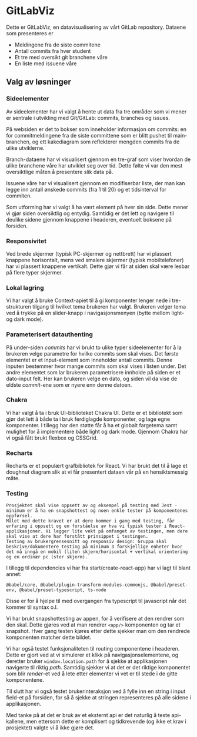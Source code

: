 # GitLabViz

Dette er GitLabViz, en datavisualisering av vårt GitLab repository. Dataene som presenteres er

-   Meldingene fra de siste commitene
-   Antall commits fra hver student
-   Et tre med oversikt git branchene våre
-   En liste med issuene våre

## Valg av løsninger

### Sideelementer

Av sideelementer har vi valgt å hente ut data fra tre områder som vi mener er sentrale i utvikling med Git/GitLab: commits, branches og issues.

På websiden er det to bokser som inneholder informasjon om commits: en for commitmeldingene fra de siste committene som er blitt pushet til main-branchen, og ett kakediagram som reflekterer mengden commits fra de ulike utviklerne.

Branch-dataene har vi visualisert gjennom en tre-graf som viser hvordan de ulike branchene våre har utviklet seg over tid. Dette følte vi var den mest oversiktlige måten å presentere slik data på.

Issuene våre har vi visualisert gjennom en modifiserbar liste, der man kan legge inn antall ønskede commits (fra 1 til 20) og et tidsinterval for commiten.

Som utforming har vi valgt å ha vært element på hver sin side. Dette mener vi gjør siden oversiktlig og entydig. Samtidig er det lett og navigere til deulike sidene gjennom knappene i headeren, eventuelt boksene på forsiden.

### Responsivitet

Ved brede skjermer (typisk PC-skjermer og nettbrett) har vi plassert knappene horisontalt, mens ved smalere skjermer (typisk mobiltelefoner) har vi plassert knappene vertikalt. Dette gjør vi får at siden skal være lesbar på flere typer skjermer.

### Lokal lagring

Vi har valgt å bruke Context-apiet til å gi komponenter lenger nede i tre-strukturen tilgang til hvilket tema brukeren har valgt. Brukeren velger tema ved å trykke på en slider-knapp i navigasjonsmenyen (bytte mellom light- og dark mode).

### Parameterisert datauthenting

På under-siden _commits_ har vi brukt to ulike typer sideelementer for å la brukeren velge parametre for hvilke commits som skal vises. Det første elementet er et input-element som inneholder antall commits. Denne inputen bestemmer hvor mange commits som skal vises i listen under. Det andre elementet som lar brukeren parametrisere innholde på siden er et dato-input felt. Her kan brukeren velge en dato, og siden vil da vise de eldste _commit_-ene som er nyere enn denne datoen.

### Chakra

Vi har valgt å ta i bruk UI-biblioteket Chakra UI. Dette er et bibliotekt som gjør det lett å både ta i bruk ferdiglagde komponenter, og lage egne komponenter. I tillegg har den støtte får å ha et globalt fargetema samt mulighet for å implementere både light og dark mode. Gjennom Chakra har vi også fått brukt flexbox og CSSGrid.

### Recharts

Recharts er et populært grafbibliotek for React. Vi har brukt det til å lage et doughnut diagram slik at vi får presentert dataen vår på en hensiktsmessig måte.

### Testing

    Prosjektet skal vise oppsett av og eksempel på testing med Jest - minimum er å ha en snapshottest og noen enkle tester på komponentenes oppførsel.
    Målet med dette kravet er at dere kommer i gang med testing, får erfaring i oppsett og en forståelse av hva vi typisk tester i React-applikasjoner. Vi legger lite vekt på omfanget av testingen, men dere skal vise at dere har forstått prinsippet i testingen.
    Testing av brukergrensesnitt og responsiv design: Gruppa skal beskrive/dokumentere testing på minimum 3 forskjellige enheter hvor det må inngå en mobil (liten skjerm/horisontal + vertikal orientering og en ordinær pc (stor skjerm).

I tillegg til dependencies vi har fra start(create-react-app) har vi lagt til blant annet:

`@babel/core, @babel/plugin-transform-modules-commonjs, @babel/preset-env, @babel/preset-typescript, ts-node`

Disse er for å hjelpe til med overgangen fra typescript til javascript når det kommer til syntax o.l.

Vi har brukt snapshottesting av appen, for å verifisere at den rendrer som den skal. Dette gjøres ved at man rendrer `<app/>` komponenten og tar et snapshot. Hver gang testen kjøres etter dette sjekker man om den rendrede komponenten matcher dette bildet.

Vi har også testet funksjonaliteten til routing componentene i headeren. Dette er gjort ved at vi simulerer et klikk på navigasjonselementene, og deretter bruker `window.location.path` for å sjekke at applikasjonen navigerte til riktig _path_.
Samtidig sjekker vi at det er det riktige komponentet som blir _render_-et ved å lete etter elementer vi vet er til stede i de gitte komponentene.

Til slutt har vi også testet brukerinteraksjon ved å fylle inn en string i input field-et på forsiden, for så å sjekke at stringen representeres på alle sidene i applikasjonen.

Med tanke på at det er bruk av et eksternt api er det naturlig å teste api-kallene, men ettersom dette er komplisert og tidkrevende (og ikke et krav i prosjektet) valgte vi å ikke gjøre det.

